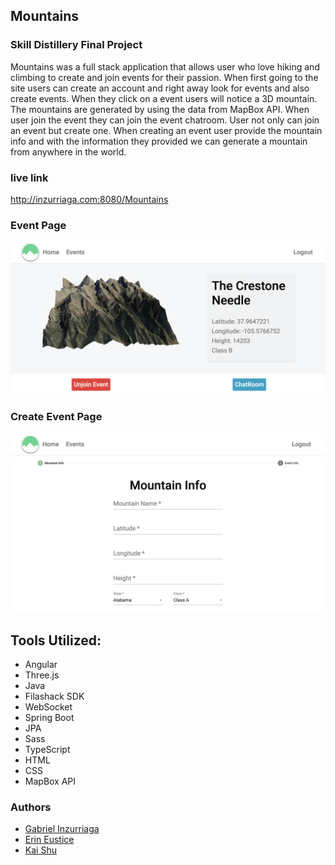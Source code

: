 ## Mountains
### Skill Distillery Final Project

Mountains was a full stack application that allows user who love hiking and climbing to create and join events for their passion. When first going to the site users can create an account and right away look for events and also create events. When they click on a event users will notice a 3D mountain. The mountains are generated by using the data from MapBox API. When user join the event they can join the event chatroom. User not only can join an event but create one. When creating an event user provide the mountain info and with the information they provided we can generate a mountain from anywhere in the world.

### live link

http://inzurriaga.com:8080/Mountains


### Event Page
![Alt text](./event.png)

### Create Event Page
![Alt text](./create.png)


## Tools Utilized:
* Angular
* Three.js
* Java
* Filashack SDK
* WebSocket
* Spring Boot
* JPA
* Sass
* TypeScript
* HTML
* CSS
* MapBox API



### Authors
* [Gabriel Inzurriaga](https://github.com/Inzurriaga)
* [Erin Eustice](https://github.com/Erin-Renee)
* [Kai Shu](https://github.com/kaishu83)